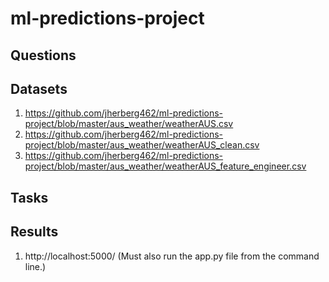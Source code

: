 # ml-predictions-project



## Questions



## Datasets

1. https://github.com/jherberg462/ml-predictions-project/blob/master/aus_weather/weatherAUS.csv
2. https://github.com/jherberg462/ml-predictions-project/blob/master/aus_weather/weatherAUS_clean.csv
3. https://github.com/jherberg462/ml-predictions-project/blob/master/aus_weather/weatherAUS_feature_engineer.csv

## Tasks



## Results

1. http://localhost:5000/ (Must also run the app.py file from the command line.)